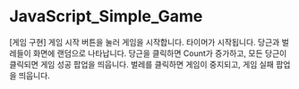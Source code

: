 # JavaScript_Simple_Game


[게임 구현]
게임 시작 버튼을 눌러 게임을 시작합니다. 
타이머가 시작됩니다.
당근과 벌레들이 화면에 랜덤으로 나타납니다.
당근을 클릭하면 Count가 증가하고, 모든 당근이 클릭되면 게임 성공 팝업을 띄웁니다.
벌레를 클릭하면 게임이 중지되고, 게임 실패 팝업을 띄웁니다.
